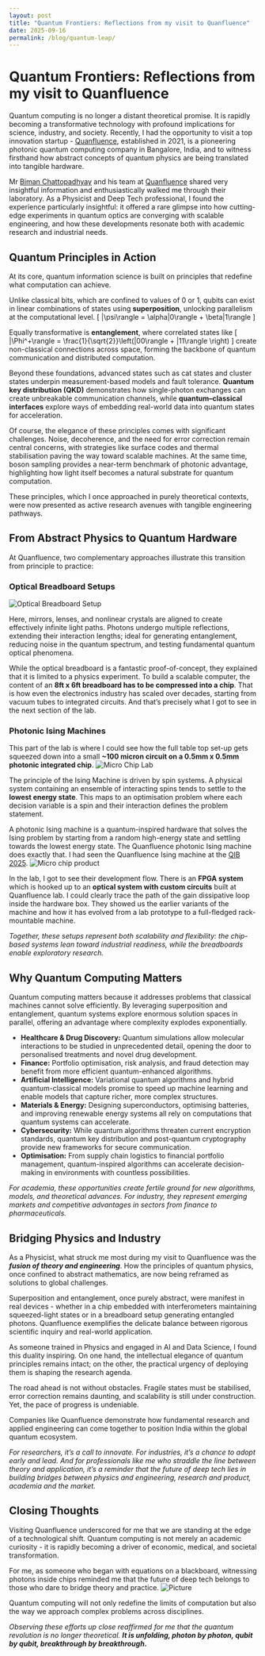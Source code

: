```yaml
---
layout: post
title: "Quantum Frontiers: Reflections from my visit to Quanfluence"
date: 2025-09-16
permalink: /blog/quantum-leap/
---
```


# Quantum Frontiers: Reflections from my visit to Quanfluence

Quantum computing is no longer a distant theoretical promise. It is rapidly becoming a transformative technology with profound implications for science, industry, and society. Recently, I had the opportunity to visit a top 
innovation startup - [Quanfluence](https://quanfluence.com/), established in 2021, is a pioneering photonic quantum computing company in Bangalore, India, and to witness firsthand how abstract concepts of quantum physics are being translated into tangible hardware.

Mr [Biman Chattopadhyay](https://www.linkedin.com/in/biman-chattopadhyay-532a6753/?originalSubdomain=in) and his team at [Quanfluence](https://quanfluence.com/) shared very insightful information and enthusiastically walked me through their laboratory. As a Physicist and Deep Tech professional, I found the experience particularly insightful: 
it offered a rare glimpse into how cutting-edge experiments in quantum optics are converging with scalable engineering, and how these developments resonate both with academic research and industrial needs.

## Quantum Principles in Action

At its core, quantum information science is built on principles that redefine what computation can achieve.

Unlike classical bits, which are confined to values of 0 or 1, qubits can exist in linear combinations of states using **superposition**, unlocking parallelism at the computational level.
\[
|\psi\rangle = \alpha|0\rangle + \beta|1\rangle
\]

Equally transformative is **entanglement**, where correlated states like
\[
|\Phi^+\rangle = \frac{1}{\sqrt{2}}\left(|00\rangle + |11\rangle \right)
\]
create non-classical connections across space, forming the backbone of quantum communication and distributed computation.

Beyond these foundations, advanced states such as cat states and cluster states underpin measurement-based models and fault tolerance. **Quantum key distribution (QKD)** demonstrates how single-photon exchanges can create unbreakable communication channels, while **quantum–classical interfaces** explore ways of embedding real-world data into quantum states for acceleration.

Of course, the elegance of these principles comes with significant challenges. Noise, decoherence, and the need for error correction remain central concerns, with strategies like surface codes and thermal stabilisation paving the way toward scalable 
machines. At the same time, boson sampling provides a near-term benchmark of photonic advantage, highlighting how light itself becomes a natural substrate for quantum computation.

These principles, which I once approached in purely theoretical contexts, were now presented as active research avenues with tangible engineering pathways.

## From Abstract Physics to Quantum Hardware

At Quanfluence, two complementary approaches illustrate this transition from principle to practice:

### Optical Breadboard Setups 

![Optical Breadboard Setup](/assets/images/TableTop.jpg "Optical Breadboard Setup at Quanfluence Lab")

Here, mirrors, lenses, and nonlinear crystals are aligned to create effectively infinite light paths. Photons undergo multiple reflections, extending their interaction lengths; ideal for generating entanglement, reducing noise in the quantum spectrum, 
and testing fundamental quantum optical phenomena.

While the optical breadboard is a fantastic proof-of-concept, they explained that it is limited to a physics experiment. To build a scalable computer, the content of an **8ft x 6ft breadboard has to be compressed into a chip**. That is how even the 
electronics industry has scaled over decades, starting from vacuum tubes to integrated circuits. And that’s precisely what I got to see in the next section of the lab. 

### Photonic Ising Machines 

This part of the lab is where I could see how the full table top set-up gets squeezed down into a small **~100 micron circuit on a 0.5mm x 0.5mm photonic integrated chip**.
![Micro Chip Lab](/assets/images/PXL_20241210_133417904.PORTRAIT.jpg "Quanfluence Lab")

The principle of the Ising Machine is driven by spin systems. A physical system containing an ensemble of interacting spins tends to settle to the **lowest energy state**. This maps to an optimisation problem where each decision variable is a spin and 
their interaction defines the problem statement.

A photonic Ising machine is a quantum-inspired hardware that solves the Ising problem by starting from a random high-energy state and settling towards the lowest energy state. The Quanfluence photonic Ising machine does exactly that. I had seen the 
Quanfluence Ising machine at the [QIB 2025](https://quantumindiabengaluru.com/).
![Micro chip product](/assets/images/V2_1.jpg "Quanfluence Micro Chip")

In the lab, I got to see their development flow. There is an **FPGA system** which is hooked up to an **optical system with custom circuits** built at Quanfluence lab. I could clearly trace the path of the gain dissipative loop inside the hardware box. 
They showed us the earlier variants of the machine and how it has evolved from a lab prototype to a full-fledged rack-mountable machine.

*Together, these setups represent both scalability and flexibility: the chip-based systems lean toward industrial readiness, while the breadboards enable exploratory research.*

## Why Quantum Computing Matters

Quantum computing matters because it addresses problems that classical machines cannot solve efficiently. By leveraging superposition and entanglement, quantum systems explore enormous solution spaces in parallel, offering an advantage where 
complexity explodes exponentially.

- **Healthcare & Drug Discovery:** Quantum simulations allow molecular interactions to be studied in unprecedented detail, opening the door to personalised treatments and novel drug development.
- **Finance:** Portfolio optimisation, risk analysis, and fraud detection may benefit from more efficient quantum-enhanced algorithms.
- **Artificial Intelligence:** Variational quantum algorithms and hybrid quantum-classical models promise to speed up machine learning and enable models that capture richer, more complex structures.
- **Materials & Energy:** Designing superconductors, optimising batteries, and improving renewable energy systems all rely on computations that quantum systems can accelerate.
- **Cybersecurity:** While quantum algorithms threaten current encryption standards, quantum key distribution and post-quantum cryptography provide new frameworks for secure communication.
- **Optimisation:** From supply chain logistics to financial portfolio management, quantum-inspired algorithms can accelerate decision-making in environments with countless possibilities.

*For academia, these opportunities create fertile ground for new algorithms, models, and theoretical advances. For industry, they represent emerging markets and competitive advantages in sectors from finance to pharmaceuticals.*

## Bridging Physics and Industry

As a Physicist, what struck me most during my visit to Quanfluence was the ***fusion of theory and engineering***. How the principles of quantum physics, once confined to abstract mathematics, are now being reframed as solutions to global challenges.

Superposition and entanglement, once purely abstract, were manifest in real devices - whether in a chip embedded with interferometers maintaining squeezed-light states or in a breadboard setup generating entangled photons. Quanfluence exemplifies 
the delicate balance between rigorous scientific inquiry and real-world application.

As someone trained in Physics and engaged in AI and Data Science, I found this duality inspiring. On one hand, the intellectual elegance of quantum principles remains intact; on the other, the practical urgency of deploying them is shaping the research 
agenda.

The road ahead is not without obstacles. Fragile states must be stabilised, error correction remains daunting, and scalability is still under construction. Yet, the pace of progress is undeniable.

Companies like Quanfluence demonstrate how fundamental research and applied engineering can come together to position India within the global quantum ecosystem.

*For researchers, it’s a call to innovate. For industries, it’s a chance to adopt early and lead. And for professionals like me who straddle the line between theory and application, it’s a reminder that the future of deep tech lies in building bridges 
between physics and engineering, research and product, academia and the market.*

## Closing Thoughts
Visiting Quanfluence underscored for me that we are standing at the edge of a technological shift. Quantum computing is not merely an academic curiosity - it is rapidly becoming a driver of economic, medical, and societal transformation.

For me, as someone who began with equations on a blackboard, witnessing photons inside chips reminded me that the future of deep tech belongs to those who dare to bridge theory and practice.
![Picture](/assets/images/IMG-20250801-WA0010.jpg "Quanfluence Micro Chip")

Quantum computing will not only redefine the limits of computation but also the way we approach complex problems across disciplines.

*Observing these efforts up close reaffirmed for me that the quantum revolution is no longer theoretical.* ***It is unfolding, photon by photon, qubit by qubit, breakthrough by breakthrough.***
